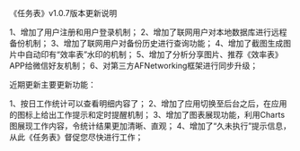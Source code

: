 《任务表》v1.0.7版本更新说明

1、增加了用户注册和用户登录机制；
2、增加了联网用户对本地数据库进行远程备份机制；
3、增加了联网用户对备份历史进行查询功能；
4、增加了截图生成图片中自动印有“效率表”水印的机制；
5、增加了分析分享图片、推荐《效率表》APP给微信好友机制；
6、对第三方AFNetworking框架进行同步升级；

近期更新主要更新功能：

1、按日工作统计可以查看明细内容了；
2、增加了应用切换至后台之后，在应用的图标上给出工作提示和定时提醒机制；
3、增加了图表展现功能，利用Charts图展现工作内容，令统计结果更加清晰、直观；
4、增加了“久未执行”提示信息，从此《任务表》督促您尽快进行工作；

